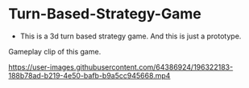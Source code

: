 # Turn-Based-Strategy-Game
 - This is a 3d turn based strategy game. And this is just a prototype.
 
Gameplay clip of this game.

https://user-images.githubusercontent.com/64386924/196322183-188b78ad-b219-4e50-bafb-b9a5cc945668.mp4

